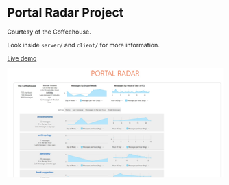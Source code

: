 # Portal Radar Project

Courtesy of the Coffeehouse.

Look inside `server/` and `client/` for more information.

[Live demo](http://portal-radar.erezsh.com/)

![Screenshot](screenshot_latest.jpg "Screenshot")
